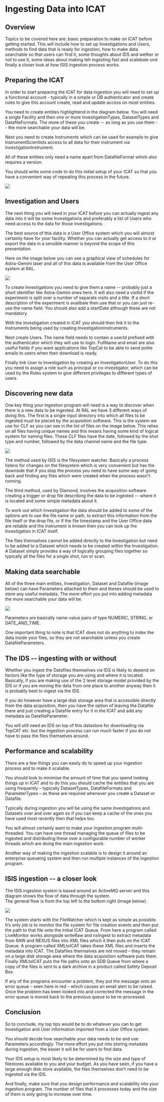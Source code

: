 # Ingesting Data into ICAT

## Overview

Topics to be covered here are: basic preparation to make on ICAT before getting started. This will include how to set up Investigations and Users, methods to find data that is ready for ingestion, how to make data searchable so that users can find it, some thoughts about IDS and wether or not to use it, some ideas about making teh ingesting fast and scalebale und finally a closer look at how ISIS ingestion process works.

## Preparing the ICAT

In order to start preparing the ICAT for data ingestion you will need to set up a functional account - typically in a simple or DB authenticator and create rules to give this account create, read and update access on most entities.

You need to create entities highlightend in the diagram below. You will need a single Facility and then one or more InvestigationTypes, DatasetTypes and DatafileFormats. The more of these you create -- as long as you use them -- the more searchable your data will be.

Next you need to create Instruments which can be used for example to give InstrumentScientists access to all data for their instrument via InvestigationInstrument.

All of these entities only need a name apart from DatafileFormat which also requires a version.

You should write some code to do this initial setup of your ICAT so that you have a convenient way of repeating this process in the future.

![](/ingesting_data/1_preparing.png)

## Investigation and Users

The next thing you will need in your ICAT before you can actually ingest any data into it will be some Investigations and preferably a list of Users who need access to the data for those investigations.

The best source of this data is a User Office system which you will almost certainly have for your facility. Whether you can actually get access to it or export the data in a sensible manner is beyond the scope of this presentation.

Here on the image below you can see a graphical view of schedules for Astra-Gemini laser and all of this data is available from the User Office system at RAL.

![](/ingesting_data/2_investigations.png)

To create Investigations you need to give them a name -- probably just a short identifier like Astra-Gemini ones here. It will also need a visitId if the experiment is split over a number of separate visits and a title. If a short description of the experiment is availbale then use that or you can just re-use the name field. You should also add a startDate although these are not mandatory.

With the Investigation created in ICAT you should then link it to the Instruments being used by creating InvestigationInstruments.

Next create Users. The name field needs to contain a userId prefixed with the authenticator which they will use to login. FullName and email are also useful fields if you want applications like TopCat to be able to send polite emails to users when their download is ready.

Finally link User to Investigation by creating an InvestigationUser. To do this you need to assign a role such as principal or co-investigator, which can be used by the Rules system to give different privileges to different types of users.

## Discovering new data

One key thing your ingestion program will need is a way to discover when there is a new data to be ingested. At RAL we have 3 different ways of doing this. The first is a single input directory into which all files to be ingested must be placed by the acquisition software. This is the system we use for CLF as you can see in the list of files on the image below. This relies on all files having unique names and this means having some kind of logical system for naming files. These CLF files have the date, followed by the shot type and number, followed by the data channel name and the file type.

![](/ingesting_data/3_discovering.png)

The method used by ISIS is the filesystem watcher. Basically a process listens for changes on the filesystem which is very convenient but has the downside that if you stop the process you need to have some way of going back and finding any files which were created when the process wasn't running.

The third method, used by Diamond, involves the acquisition software creating a trigger or drop file describing the data to be ingested -- where it is located and some simple metadata about it.

To work out which Investigation the data should be added to some of the options are to use the file name or path, to extract this information from the file itself or the drop file, or if the file timestamp and the User Office data are reliable and the instrument is known then you can look up the Investigation in ICAT itself.

The files themselves cannot be added directly to the Investigation but need to be added to a Dataset which needs to be created within the Investigation. A Dataset simply provides a way of logically grouping files together so typically all the files for a single shot, run or scan.

## Making data searchable

All of the three main entities, Investigation, Dataset and Datafile \(image below\) can have Parameters attached to them and theses should be used to store any useful metadata. The more effort you put into adding metadata the more searchable your data will be.

![](/ingesting_data/4_searchable.png)

Parameters are basically name-value pairs of type NUMERIC, STRING, or DATE\__AND_\_TIME.

One important thing to note is that ICAT does not do anything to index the data inside your files, so they are not searchable unless you create DatafileParameters.

## The IDS -- ingesting with or without

Whether you ingest the Datafiles themselves via IDS is likely to depend on factors like the type of storage you are using and where it is located. Basically, if you are making use of the 2 level storage model provided by the IDS or if you are moving the data from one place to another anyway then it is probably best to ingest via the IDS.

If you do however have a large disk storage area that is accessible directly from the data acquisition, then you have the option of leaving the Datafile there and just creating a Datafile entry for it in the ICAT and add any metadata as DatafileParameter.

You will still need an IDS on top of this datastore for downloading via TopCAT etc. but the ingestion process can run much faster if you do not have to pass the files themselves around.

## Performance and scalability

There are a few things you can easily do to speed up your ingestion process and to make it scalable.

You should look to minimise the amount of time that you spend looking things up in ICAT and to do this you should cache the entities that you are using frequently – typically DatasetTypes, DatafileFormats and ParameterTypes – as these are required whenever you create a Dataset or Datafile.

Typically during ingestion you will be using the same Investigations and Datasets over and over again so if you can keep a cache of the ones you have used most recently then that helps too.

You will almost certainly want to make your ingestion program multi-threaded. You can have one thread managing the queue of files to be ingested and distributing these over a configurable number of worker threads which are doing the main ingestion work.

Another way of making the ingestion scalable is to design it around an enterprise queueing system and then run multiple instances of the ingestion program.

## ISIS ingestion -- a closer look

The ISIS ingestion system is based around an ActiveMQ server and this diagram shows the flow of data through the system.  
 The general flow is from the top left to the bottom right \(image below\).

![](/ingesting_data/5_ISISingestion.png)

The system starts with the FileWatcher which is kept as simple as possible. It’s only job is to monitor the file system for file creation events and then put the path to that file onto the Initial ICAT Queue. From here a program called LiveMonitor works alongside writeRaw and nxIngest to extract metadata from RAW and NEXUS files into XML files which it then puts on the ICAT Queue. A program called XMLtoICAT takes these XML files and inserts the metadata into ICAT. The Datafiles themselves are not moved – they remain on a large disk storage area where the data acquisition software puts them. Finally XMLtoICAT puts the file paths onto an SDB Queue from where a copy of the files is sent to a dark archive in a product called Safety Deposit Box.

If any of the programs encounter a problem, they put the message onto an error queue – seen here in red – which causes an email alert to be raised. Once the problem has been looked into and corrected the message in the error queue is moved back to the previous queue to be re-processed.

## Conclusion

So to conclude, my top tips would be to do whatever you can to get Investigation and User information imported from a User Office system.

You should decide how searchable your data needs to be and use Parameters accordingly. The more effort you put into storing metadata during ingestion, the easier it will be for users to find data.

Your IDS setup is most likely to be determined by the size and type of filestores available to you and your budget. As you have seen, if you have a large enough disk store available, the files themselves don’t need to be ingested via the IDS.

And finally, make sure that you design performance and scalability into your ingestion program. The number of files that it processes today and the size of them is only going to increase over time.

